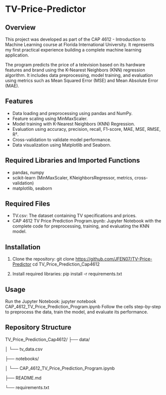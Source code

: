 # TV-Price-Predictor

## Overview
This project was developed as part of the CAP 4612 - Introduction to Machine Learning course at Florida International University. It represents my first practical experience building a complete machine learning application.

The program predicts the price of a television based on its hardware features and brand using the K-Nearest Neighbors (KNN) regression algorithm. It includes data preprocessing, model training, and evaluation using metrics such as Mean Squared Error (MSE) and Mean Absolute Error (MAE).

## Features
- Data loading and preprocessing using pandas and NumPy.
- Feature scaling using MinMaxScaler.
- Model training with K-Nearest Neighbors (KNN) Regression.
- Evaluation using accuracy, precision, recall, F1-score, MAE, MSE, RMSE, R².
- Cross-validation to validate model performance.
- Data visualization using Matplotlib and Seaborn.


## Required Libraries and Imported Functions
- pandas, numpy
- scikit-learn (MinMaxScaler, KNeighborsRegressor, metrics, cross-validation)
- matplotlib, seaborn

## Required Files
- TV.csv: The dataset containing TV specifications and prices.
- CAP 4612 TV Price Prediction Program.ipynb: Jupyter Notebook with the complete code for preprocessing, training, and evaluating the KNN model.

## Installation
1. Clone the repository:
   git clone https://github.com/JFEN07/TV-Price-Predictor
   cd TV_Price_Prediction_Cap4612

2. Install required libraries:
  pip install -r requirements.txt

## Usage
Run the Jupyter Notebook:
   jupyter notebook CAP_4612_TV_Price_Prediction_Program.ipynb
Follow the cells step-by-step to preprocess the data, train the model, and evaluate its performance.

## Repository Structure
TV_Price_Prediction_Cap4612/
├── data/

│      └── tv_data.csv

├── notebooks/

│      └── CAP_4612_TV_Price_Prediction_Program.ipynb

├── README.md

└── requirements.txt
